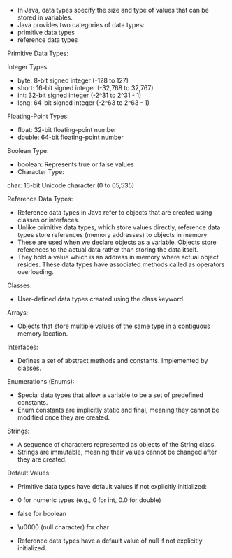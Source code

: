 - In Java, data types specify the size and type of values that can be stored in variables.
- Java provides two categories of data types: 
- primitive data types 
- reference data types

Primitive Data Types:

Integer Types:

- byte: 8-bit signed integer (-128 to 127)
- short: 16-bit signed integer (-32,768 to 32,767)
- int: 32-bit signed integer (-2^31 to 2^31 - 1)
- long: 64-bit signed integer (-2^63 to 2^63 - 1)

Floating-Point Types:

- float: 32-bit floating-point number
- double: 64-bit floating-point number

Boolean Type:

- boolean: Represents true or false values
- Character Type:

char: 16-bit Unicode character (0 to 65,535)

Reference Data Types:
- Reference data types in Java refer to objects that are created using classes or interfaces. 
- Unlike primitive data types, which store values directly, reference data types store references (memory addresses) to objects in memory
- These are used when we declare objects as a variable. Objects store references to the actual data rather than storing the data itself.
- They hold a value which is an address in memory where actual object resides. These data types have associated methods called as operators overloading.

Classes:

- User-defined data types created using the class keyword.

Arrays:

- Objects that store multiple values of the same type in a contiguous memory location.

Interfaces:

- Defines a set of abstract methods and constants. Implemented by classes.

Enumerations (Enums):

- Special data types that allow a variable to be a set of predefined constants.
- Enum constants are implicitly static and final, meaning they cannot be modified once they are created.

Strings:

- A sequence of characters represented as objects of the String class.
- Strings are immutable, meaning their values cannot be changed after they are created.


Default Values:

- Primitive data types have default values if not explicitly initialized:

- 0 for numeric types (e.g., 0 for int, 0.0 for double)
- false for boolean
- \u0000 (null character) for char
- Reference data types have a default value of null if not explicitly initialized.